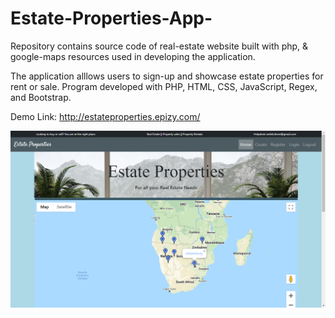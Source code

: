 # Estate-Properties-App-
Repository contains source code of real-estate website built with php, & google-maps resources used in developing the application.

The application alllows users to sign-up and showcase estate properties for rent or sale. Program developed with PHP, HTML, CSS, JavaScript, Regex, and Bootstrap.

Demo Link: http://estateproperties.epizy.com/



![](estateproperties.png)
